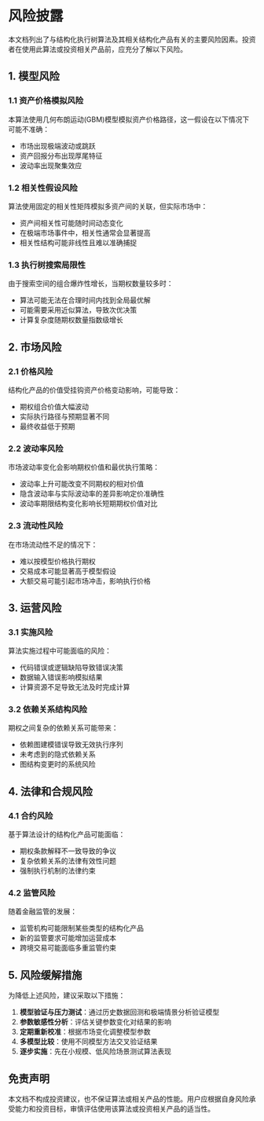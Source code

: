 # 风险披露

本文档列出了与结构化执行树算法及其相关结构化产品有关的主要风险因素。投资者在使用此算法或投资相关产品前，应充分了解以下风险。

## 1. 模型风险

### 1.1 资产价格模拟风险
本算法使用几何布朗运动(GBM)模型模拟资产价格路径，这一假设在以下情况下可能不准确：
- 市场出现极端波动或跳跃
- 资产回报分布出现厚尾特征
- 波动率出现聚集效应

### 1.2 相关性假设风险
算法使用固定的相关性矩阵模拟多资产间的关联，但实际市场中：
- 资产间相关性可能随时间动态变化
- 在极端市场事件中，相关性通常会显著提高
- 相关性结构可能非线性且难以准确捕捉

### 1.3 执行树搜索局限性
由于搜索空间的组合爆炸性增长，当期权数量较多时：
- 算法可能无法在合理时间内找到全局最优解
- 可能需要采用近似算法，导致次优决策
- 计算复杂度随期权数量指数级增长

## 2. 市场风险

### 2.1 价格风险
结构化产品的价值受挂钩资产价格变动影响，可能导致：
- 期权组合价值大幅波动
- 实际执行路径与预期显著不同
- 最终收益低于预期

### 2.2 波动率风险
市场波动率变化会影响期权价值和最优执行策略：
- 波动率上升可能改变不同期权的相对价值
- 隐含波动率与实际波动率的差异影响定价准确性
- 波动率期限结构变化影响长短期期权价值对比

### 2.3 流动性风险
在市场流动性不足的情况下：
- 难以按模型价格执行期权
- 交易成本可能显著高于模型假设
- 大额交易可能引起市场冲击，影响执行价格

## 3. 运营风险

### 3.1 实施风险
算法实施过程中可能面临的风险：
- 代码错误或逻辑缺陷导致错误决策
- 数据输入错误影响模拟结果
- 计算资源不足导致无法及时完成计算

### 3.2 依赖关系结构风险
期权之间复杂的依赖关系可能带来：
- 依赖图建模错误导致无效执行序列
- 未考虑到的隐式依赖关系
- 图结构变更时的系统风险

## 4. 法律和合规风险

### 4.1 合约风险
基于算法设计的结构化产品可能面临：
- 期权条款解释不一致导致的争议
- 复杂依赖关系的法律有效性问题
- 强制执行机制的法律约束

### 4.2 监管风险
随着金融监管的发展：
- 监管机构可能限制某些类型的结构化产品
- 新的监管要求可能增加运营成本
- 跨境交易可能面临多重监管约束

## 5. 风险缓解措施

为降低上述风险，建议采取以下措施：

1. **模型验证与压力测试**：通过历史数据回测和极端情景分析验证模型
2. **参数敏感性分析**：评估关键参数变化对结果的影响
3. **定期重新校准**：根据市场变化调整模型参数
4. **多模型比较**：使用不同模型方法交叉验证结果
5. **逐步实施**：先在小规模、低风险场景测试算法表现

## 免责声明

本文档不构成投资建议，也不保证算法或相关产品的性能。用户应根据自身风险承受能力和投资目标，审慎评估使用该算法或投资相关产品的适当性。